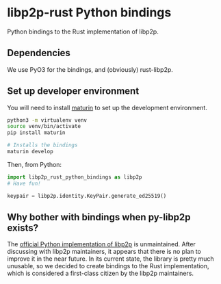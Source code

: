 # libp2p-rust Python bindings

Python bindings to the Rust implementation of libp2p.

## Dependencies

We use PyO3 for the bindings, and (obviously) rust-libp2p.

## Set up developer environment

You will need to install [maturin](https://github.com/PyO3/maturin) to set up the development environment.

```bash
python3 -m virtualenv venv
source venv/bin/activate
pip install maturin

# Installs the bindings 
maturin develop
```

Then, from Python:

```python
import libp2p_rust_python_bindings as libp2p
# Have fun!

keypair = libp2p.identity.KeyPair.generate_ed25519()
```

## Why bother with bindings when py-libp2p exists?

The [official Python implementation of libp2p](https://github.com/libp2p/py-libp2p) is unmaintained.
After discussing with libp2p maintainers, it appears that there is no plan to improve it in the near future.
In its current state, the library is pretty much unusable, so we decided to create bindings to the Rust
implementation, which is considered a first-class citizen by the libp2p maintainers.
